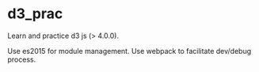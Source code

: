 # d3_prac
Learn and practice d3 js (> 4.0.0).

Use es2015 for module management.
Use webpack to facilitate dev/debug process.
